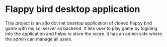 ﻿# Flappy bird desktop application 
This project is an ado dot net desktop application of cloned flappy bird game with ms sql server as backend.
It lets user to play game by logining into the application and helps to store the score.
it has an admin side where the admin can manage all users.

